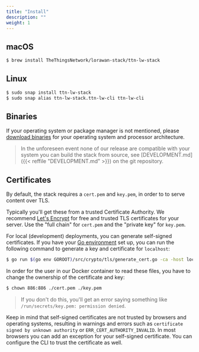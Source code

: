 ```yaml
---
title: "Install"
description: ""
weight: 1
--- 
```

 
## macOS
 
 ```bash
 $ brew install TheThingsNetwork/lorawan-stack/ttn-lw-stack
 ```
 
## Linux
 
 ```bash
 $ sudo snap install ttn-lw-stack
 $ sudo snap alias ttn-lw-stack.ttn-lw-cli ttn-lw-cli
 ```
 
## Binaries
 
 If your operating system or package manager is not mentioned, please [download binaries](https://github.com/TheThingsNetwork/lorawan-stack/releases) for your operating system and processor architecture.

> In the unforeseen event none of our release are compatible with your system you can build the stack from source, see [DEVELOPMENT.md]({{< reffile "DEVELOPMENT.md" >}}) on the git repository.

## Certificates
 
 By default, the stack requires a `cert.pem` and `key.pem`, in order to to serve content over TLS.
 
 Typically you'll get these from a trusted Certificate Authority. We recommend [Let's Encrypt](https://letsencrypt.org/getting-started/) for free and trusted TLS certificates for your server. Use the "full chain" for `cert.pem` and the "private key" for `key.pem`.
 
 For local (development) deployments, you can generate self-signed certificates. If you have your [Go environment](../DEVELOPMENT.md#development-environment) set up, you can run the following command to generate a key and certificate for `localhost`:
 
 ```bash
 $ go run $(go env GOROOT)/src/crypto/tls/generate_cert.go -ca -host localhost
 ```
 
 In order for the user in our Docker container to read these files, you have to change the ownership of the certificate and key:
 
 ```bash
 $ chown 886:886 ./cert.pem ./key.pem
 ```
 
 > If you don't do this, you'll get an error saying something like `/run/secrets/key.pem: permission denied`.
 
 Keep in mind that self-signed certificates are not trusted by browsers and operating systems, resulting in warnings and errors such as `certificate signed by unknown authority` or `ERR_CERT_AUTHORITY_INVALID`. In most browsers you can add an exception for your self-signed certificate. You can configure the CLI to trust the certificate as well.
